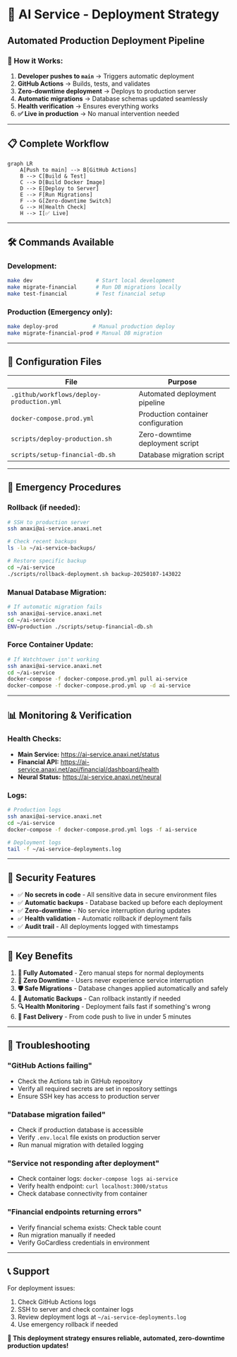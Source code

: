 # 🚀 AI Service - Deployment Strategy

## **Automated Production Deployment Pipeline**

### **🔄 How it Works:**

1. **Developer pushes to `main`** → Triggers automatic deployment
2. **GitHub Actions** → Builds, tests, and validates 
3. **Zero-downtime deployment** → Deploys to production server
4. **Automatic migrations** → Database schemas updated seamlessly
5. **Health verification** → Ensures everything works
6. **✅ Live in production** → No manual intervention needed

---

## **📋 Complete Workflow**

```mermaid
graph LR
    A[Push to main] --> B[GitHub Actions]
    B --> C[Build & Test]
    C --> D[Build Docker Image]
    D --> E[Deploy to Server]
    E --> F[Run Migrations]
    F --> G[Zero-downtime Switch]
    G --> H[Health Check]
    H --> I[✅ Live]
```

---

## **🛠️ Commands Available**

### **Development:**
```bash
make dev                    # Start local development
make migrate-financial      # Run DB migrations locally
make test-financial         # Test financial setup
```

### **Production (Emergency only):**
```bash
make deploy-prod           # Manual production deploy
make migrate-financial-prod # Manual DB migration
```

---

## **🔧 Configuration Files**

| File | Purpose |
|------|---------|
| `.github/workflows/deploy-production.yml` | Automated deployment pipeline |
| `docker-compose.prod.yml` | Production container configuration |
| `scripts/deploy-production.sh` | Zero-downtime deployment script |
| `scripts/setup-financial-db.sh` | Database migration script |

---

## **🚨 Emergency Procedures**

### **Rollback (if needed):**
```bash
# SSH to production server
ssh anaxi@ai-service.anaxi.net

# Check recent backups
ls -la ~/ai-service-backups/

# Restore specific backup
cd ~/ai-service
./scripts/rollback-deployment.sh backup-20250107-143022
```

### **Manual Database Migration:**
```bash
# If automatic migration fails
ssh anaxi@ai-service.anaxi.net
cd ~/ai-service
ENV=production ./scripts/setup-financial-db.sh
```

### **Force Container Update:**
```bash
# If Watchtower isn't working
ssh anaxi@ai-service.anaxi.net
cd ~/ai-service
docker-compose -f docker-compose.prod.yml pull ai-service
docker-compose -f docker-compose.prod.yml up -d ai-service
```

---

## **📊 Monitoring & Verification**

### **Health Checks:**
- **Main Service:** https://ai-service.anaxi.net/status
- **Financial API:** https://ai-service.anaxi.net/api/financial/dashboard/health
- **Neural Status:** https://ai-service.anaxi.net/neural

### **Logs:**
```bash
# Production logs
ssh anaxi@ai-service.anaxi.net
cd ~/ai-service
docker-compose -f docker-compose.prod.yml logs -f ai-service

# Deployment logs
tail -f ~/ai-service-deployments.log
```

---

## **🔐 Security Features**

- ✅ **No secrets in code** - All sensitive data in secure environment files
- ✅ **Automatic backups** - Database backed up before each deployment
- ✅ **Zero-downtime** - No service interruption during updates
- ✅ **Health validation** - Automatic rollback if deployment fails
- ✅ **Audit trail** - All deployments logged with timestamps

---

## **🎯 Key Benefits**

1. **🤖 Fully Automated** - Zero manual steps for normal deployments
2. **🔄 Zero Downtime** - Users never experience service interruption  
3. **🛡️ Safe Migrations** - Database changes applied automatically and safely
4. **📸 Automatic Backups** - Can rollback instantly if needed
5. **🔍 Health Monitoring** - Deployment fails fast if something's wrong
6. **🚀 Fast Delivery** - From code push to live in under 5 minutes

---

## **📝 Troubleshooting**

### **"GitHub Actions failing"**
- Check the Actions tab in GitHub repository
- Verify all required secrets are set in repository settings
- Ensure SSH key has access to production server

### **"Database migration failed"**
- Check if production database is accessible
- Verify `.env.local` file exists on production server
- Run manual migration with detailed logging

### **"Service not responding after deployment"**
- Check container logs: `docker-compose logs ai-service`
- Verify health endpoint: `curl localhost:3000/status`
- Check database connectivity from container

### **"Financial endpoints returning errors"**
- Verify financial schema exists: Check table count
- Run migration manually if needed
- Verify GoCardless credentials in environment

---

## **📞 Support**

For deployment issues:
1. Check GitHub Actions logs
2. SSH to server and check container logs  
3. Review deployment logs at `~/ai-service-deployments.log`
4. Use emergency rollback if needed

**🎉 This deployment strategy ensures reliable, automated, zero-downtime production updates!**